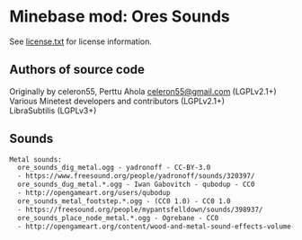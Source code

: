 Minebase mod: Ores Sounds
=========================
See [license.txt](./license.txt) for license information.

Authors of source code
----------------------
Originally by celeron55, Perttu Ahola <celeron55@gmail.com> (LGPLv2.1+)  
Various Minetest developers and contributors (LGPLv2.1+)  
LibraSubtilis (LGPLv3+)


Sounds
------
```txt
Metal sounds:
  ore_sounds_dig_metal.ogg - yadronoff - CC-BY-3.0
  - https://www.freesound.org/people/yadronoff/sounds/320397/
  ore_sounds_dug_metal.*.ogg - Iwan Gabovitch - qubodup - CC0
  - http://opengameart.org/users/qubodup
  ore_sounds_metal_footstep.*.ogg - (CC0 1.0) - CC0 1.0
  - https://freesound.org/people/mypantsfelldown/sounds/398937/
  ore_sounds_place_node_metal.*.ogg - Ogrebane - CC0
  - http://opengameart.org/content/wood-and-metal-sound-effects-volume-2
```
